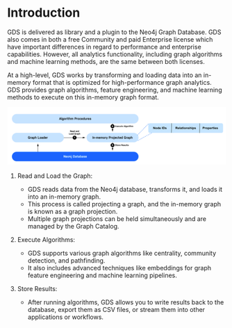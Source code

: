 # Introduction

GDS is delivered as library and a plugin to the Neo4j Graph Database. GDS also comes in both a free Community and paid Enterprise license which have important differences in regard to performance and enterprise capabilities. However, all analytics functionality, including graph algorithms and machine learning methods, are the same between both licenses.

At a high-level, GDS works by transforming and loading data into an in-memory format that is optimized for high-performance graph analytics. GDS provides graph algorithms, feature engineering, and machine learning methods to execute on this in-memory graph format. 

![alt text](image.png)

1. Read and Load the Graph:

    - GDS reads data from the Neo4j database, transforms it, and loads it into an in-memory graph.
    - This process is called projecting a graph, and the in-memory graph is known as a graph projection.
    - Multiple graph projections can be held simultaneously and are managed by the Graph Catalog.

2. Execute Algorithms:
    - GDS supports various graph algorithms like centrality, community detection, and pathfinding.
    - It also includes advanced techniques like embeddings for graph feature engineering and machine learning pipelines.

3. Store Results:
    - After running algorithms, GDS allows you to write results back to the database, export them as CSV files, or stream them into other applications or workflows.